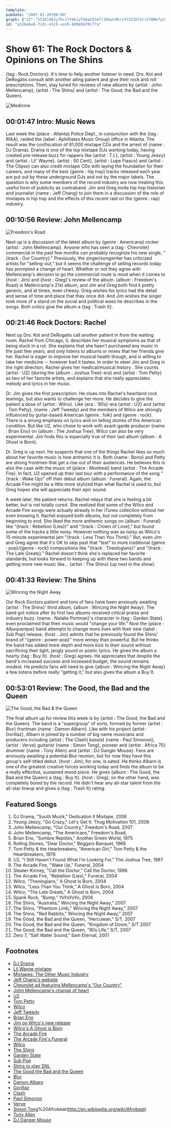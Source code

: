 ```yaml
---
template: 
pubdate: "2007-01-26T00:00"
graph: {"2Z":"SI1KlkKJyThriYYkKJyTGkwC9JeTl2GkwC9hriYYSI1KlhriYYBMefySI1Kl3TmBdSI1KlE40AHSI1KlBKVd6SI1Kl3BTRgSI1Kl95DSdSI1KlSI1KlhECDE95DSdBMefy3TmBd95DSdBMefyhECDE3TmBdhECDE3BTRgBMefy3BTRg3TmBdBKVd6BMefy3TmBdBKVd6BMefyE40AH3TmBdE40AH","I8":"Mbzi5WvWfQMbzi5WRfMnMbzi5gfGIeWRfMnWvWfQWvWfQxHNaNWvWfQgfGIeWRfMnxHNaNgfGIexHNaNBQsAMX6cfdBHm1GBQsAM","10A":"9TsKWBMlTx9TsKWzZIiAcLTgnffLOOBACPOffLOOBMlTxffLOO9MGtlffLOOffLOOqZIgEdk6DDffLOOffLOOzZIiAffLOOxDHHQ4BClgBMlTxIS0TRcMXwh1FrQiXtcZJ1FrQiO2ieg1FrQiFQIs1FQIs1O2iegFtXY1O2iegO2iegw2mFd4BClg9MGtl","1X9":"97qipX6cfd4BClguxRWk","2GD":"4tiIoMwlCqLzIjSZSJUkDzrrJLzIjSBDzbVyVBItJkVurjPcHbWpxbOX9oKc97qipX6cfd4tiIo97qip4tiIoBQsAMBHm1GBQsAM"}
id: "a526abe8-7cdc-41c0-ace5-8d9ebb70c77a"
---
```






# Show 61: The Rock Doctors & Opinions on The Shins

{tag : Rock Doctors}: It's time to help another listener in need. Drs. Kot and DeRogatis consult with another ailing patient and give their rock and roll prescriptions. Then, stay tuned for reviews of new albums by {artist : John Mellencamp}, {artist : The Shins} and {artist : The Good, the Bad and the Queen}.

![Medicine](https://static.soundopinions.org/images/rockdocs/happymedicine.jpg)



## 00:01:47 Intro: Music News

Last week the {place : Atlanta} Police Dept., in conjunction with the {tag : RIAA}, raided the {label : Aphilliates Music Group} office in Atlanta. The result was the confiscation of 81,000 mixtape CDs and the arrest of {name : DJ Drama}. Drama is one of the top mixtape DJs working today, having created pre-release buzz for rappers like {artist : T.I.}, {artist : Young Jeezy} and {artist : Lil' Wayne}. {artist : 50 Cent}, {artist : Lupe Fiasco} and {artist : The Clipse} can also credit mixtape CDs with laying the foundation for their careers, and many of the best {genre : hip hop} tracks released each year are put out by these underground DJs and not by the major labels. The question is why some members of the record industry are now treating this useful form of publicity as contraband. Jim and Greg invite hip hop historian and journalist {name : Jeff Chang} to join them in a discussion of the role of mixtapes in hip hop and the effects of this recent raid on the {genre : rap} industry.



## 00:10:56 Review: John Mellencamp

![Freedom's Road](https://static.soundopinions.org/assets/61/I80.jpg)

Next up is a discussion of the latest album by {genre : Americana} rocker {artist : John Mellencamp}. Anyone who has seen a {tag : Chevrolet} commercial in the past few months can probably recognize his new single, "{track : Our Country}." Previously, the singer/songwriter has criticized artists for "selling-out," but it seems the challenge of selling records today has prompted a change of heart. Whether or not they agree with Mellencamp's decision to go the commercial route is moot when it comes to {host : Jim} and {host : Greg}'s review of the album. {album : Freedom's Road} is Mellencamp's 21st album, and Jim and Greg both find it pretty generic, and at times, even cheesy. Greg wishes his lyrics had the detail and sense of time and place that they once did. And Jim wishes the singer took more of a stand on the social and political woes he describes in the songs. Both critics give the album a {tag : Trash It}.



## 00:21:46 Rock Doctors: Rachel

Next up Drs. Kot and DeRogatis call another patient in from the waiting room. Rachel from Chicago, IL describes her musical symptoms as that of being stuck in a rut. She explains that she hasn't purchased any music in the past few years, and only listens to albums or mixes that her friends give her. Rachel is eager to improve her musical health though, and is willing to take her medicine -- however bad it tastes. In order to steer Jim and Greg in the right direction, Rachel gives her medical/musical history . She counts {artist : U2} (during the {album : Joshua Tree}-era) and {artist : Tom Petty} as two of her favorite artists, and explains that she really appreciates melody and lyrics in her music.

Dr. Jim gives the first prescription. He clues into Rachel's heartland rock leanings, but also wants to challenge her more. He decides to give the patient a dose of {artist : Wilco}. Like {era : '80s}-era {artist : U2} and {artist : Tom Petty}, {name : Jeff Tweedy} and the members of Wilco are strongly influenced by guitar-based American {genre : folk} and {genre : rock}. There is a strong emphasis on lyrics and on telling stories of the American condition. But like U2, who chose to work with avant-garde producer {name : Brian Eno} on {album : The Joshua Tree}, Wilco can also be very experimental. Jim finds this is especially true of their last album {album : A Ghost is Born}.

Dr. Greg is up next. He suspects that one of the things Rachel likes so much about her favorite music is how anthemic it is. Both {name : Bono} and Petty are strong frontmen that get a rise out of their audiences. He believes this is also the case with the music of {place : Montreal} band {artist : The Arcade Fire}. In fact, U2 opened up their last tour with a performance of the song "{track : Wake Up}" off their debut album {album : Funeral}. Again, the Arcade Fire might be a little more stylized than what Rachel is used to, but Greg hopes she will appreciate their epic sound.

A week later, the patient returns. Rachel relays that she is feeling a bit better, but is not totally cured. She realized that some of the Wilco and Arcade Fire songs were actually already in her iTunes collection without her even knowing it. Rachel enjoyed both albums, but not completely from beginning to end. She liked the more anthemic songs on {album : Funeral} like "{track : Rebellion (Lies)}" and "{track : Crown of Love}," but found some of the tracks a little noisy. However nothing was as noisy as Wilco's 15-minute experimental jam "{track : Less Than You Think}." But, even Jim and Greg agree that it's OK to skip past that "test" to more traditional {genre : pop}/{genre : rock} compositions like "{track : Theologians}" and "{track : The Late Greats}." Rachel doesn't think she's replaced her favorite standards, but looks forward to keeping up with these two bands and getting more new music like... {artist : The Shins} (up next in the show).



## 00:41:33 Review: The Shins

![Wincing the Night Away](https://static.soundopinions.org/assets/61/1X90.jpg)

Our Rock Doctors patient and tons of fans have been anxiously awaiting {artist : The Shins}' third album, {album : Wincing the Night Away}. The band got notice after its first two albums received critical praise and industry buzz. {name : Natalie Portman}'s character in {tag : Garden State} even proclaimed that their music would "change your life." Now the {place : Albuquerque} band attempts to change more lives with their new {label : Sub Pop} release. {host : Jim} admits that he previously found the Shins' brand of "{genre : power-pop}" more wimpy than powerful. But he thinks the band has added more depth and more kick to their sound without sacrificing their light, jangly sound or poetic lyrics. He gives the album a hearty {tag : Buy It}. {host : Greg} agrees. He appreciates that despite the band's increased success and increased budget, the sound remains modest. He predicts fans will need to give {album : Wincing the Night Away} a few listens before really "getting it," but also gives the album a Buy It.



## 00:53:01 Review: The Good, the Bad and the Queen

![The Good, the Bad & the Queen](https://static.soundopinions.org/assets/61/2GD0.jpg)

The final album up for review this week is by {artist : The Good, the Bad and the Queen}. The band is a "supergroup" of sorts, formed by former {artist : Blur} frontman {name : Damon Albarn}. Like with his project {artist : Gorillaz}, Albarn is joined by a number of big name musicians and producers including {artist : The Clash} bassist {name : Paul Simonon}, {artist : Verve} guitarist {name : Simon Tong}, pioneer and {artist : Africa 70} drummer {name : Tony Allen} and {artist : DJ Danger Mouse}. Fans are anxiously awaiting a potential Blur reunion, but for now they have this group's self-titled debut. {host : Jim}, for one, is sated. He thinks Albarn is one of the greatest creative forces working today and finds the album to be a really effective, sustained mood piece. He gives {album : The Good, the Bad and the Queen} a {tag : Buy It}. {host : Greg}, on the other hand, was completely bored by the record. He didn't hear any all-star talent from the all-star lineup and gives a {tag : Trash It} rating.



## Featured Songs

1. DJ Drama, "South Muzik," Dedication II Mixtape, 2006
2. Young Jeezy, "Go Crazy," Let's Get It: Thug Motivation 101, 2006
3. John Mellencamp, "Our Country," Freedom's Road, 2007
4. John Mellencamp, "The Americans," Freedom's Road,
5. Brian Eno, "Sombre Reptiles," Another Green World, 1975
6. Rolling Stones, "Dear Doctor," Beggars Banquet, 1968
7. Tom Petty & the Hearbreakers, "American Girl," Tom Petty & the Heartbreakers, 1976
8. U2, "I Still Haven't Found What I'm Looking For," The Joshua Tree, 1987
9. The Arcade Fire, "Wake Up," Funeral, 2004
10. Sleater-Kinney, "Call the Doctor," Call the Doctor, 1996
11. The Arcade Fire, "Rebellion (Lies)," Funeral, 2004
12. Wilco, "Theologians," A Ghost Is Born, 2004
13. Wilco, "Less Than You Think," A Ghost Is Born, 2004
14. Wilco, "The Late Greats," A Ghost is Born, 2004
15. Spank Rock, "Bump," YoYoYoYo, 2006
16. The Shins, "Australia," Wincing the Night Away," 2007
17. The Shins, "Phantom Limb," Wincing the Night Away," 2007
18. The Shins, "Red Rabbits," Wincing the Night Away," 2007
19. The Good, the Bad and the Queen, "Herculean," S/T, 2007
20. The Good, the Bad and the Queen, "Kingdom of Doom," S/T 2007
21. The Good, the Bad and the Queen, "80s Life," S/T, 2007
22. Zero 7, "Salt Water Sound," Sam Eternal, 2001



## Footnotes

- [DJ Drama](http://en.wikipedia.org/wiki/DJ_Drama)
- [Lil Wayne mixtape](http://www.mixtapesusa.com/lilwaberaall.html)
- [Mixtapes: The Other Music Industry](http://www.mtv.com/bands/m/mixtape/news_feature_021003/)
- [Jeff Chang's website](http://www.cantstopwontstop.com/)
- [Chevrolet ad featuring Mellencamp's "Our Country"](http://www.youtube.com/watch?v=k-ZOtlQJnqI)
- [John Mellencamp's change of heart](http://www.nytimes.com/2007/01/22/arts/music/22mell.html?ref=music)
- [U2](http://www.u2.com/)
- [Tom Petty](http://www.tompetty.com/)
- [Wilco](http://www.wilcoworld.net/)
- [Jeff Tweedy](http://en.wikipedia.org/wiki/Jeff_Tweedy)
- [Brian Eno](http://www.enoweb.co.uk/)
- [Jim on Wilco's new release](http://www.jimdero.com/News2004/June6Wilco.htm)
- [Wilco's A Ghost is Born](http://www.metacritic.com/music/artists/wilco/ghostisborn/)
- [The Arcade Fire](http://www.arcadefire.com/flash.html)
- [The Arcade Fire's Funeral](http://www.metacritic.com/music/artists/arcadefire/funeral)
- [Wilco](http://www.wilcobook.com/)
- [The Shins](http://www.theshins.com/)
- [Garden State](http://gardenstate.typepad.com/)
- [Sub Pop](http://en.wikipedia.org/wiki/Sub_Pop)
- [Shins to play SNL](http://www.puddlegum.net/shins-saturday-night-live-january-13)
- [The Good the Bad and the Queen](http://www.thegoodthebadandthequeen.com/)
- [Blur](http://www.blur.co.uk/)
- [Damon Albarn](http://en.wikipedia.org/wiki/Damon_Albarn)
- [Gorillaz](http://www.gorillaz.com/)
- [Clash](http://www.allmusic.com/cg/amg.dll?p=amg&sql=11:i1ud6j4h7180)
- [Paul Simonon](http://en.wikipedia.org/wiki/Paul_Simonon)
- [Verve](http://www.theverve.co.uk/)
- [Simon Tong](http://en.wikipedia.org/wiki/Simon_Tong)%20Afrobeat(http://en.wikipedia.org/wiki/Afrobeat)
- [Tony Allen](http://www.africanmusiciansprofiles.com/tonyallen.htm)
- [DJ Danger Mouse](http://www.dangermousesite.com/)